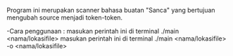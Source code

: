 Program ini merupakan scanner bahasa buatan "Sanca" yang bertujuan mengubah source menjadi token-token.

-Cara penggunaan :
masukan perintah ini di terminal ./main <nama/lokasifile>
masukan perintah ini di terminal ./main <nama/lokasifile> -o <nama/lokasifile>
